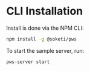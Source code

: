# CLI Installation

Install is done via the NPM CLI:

```bash
npm install -g @soketi/pws
```

To start the sample server, run:

```
pws-server start
```
